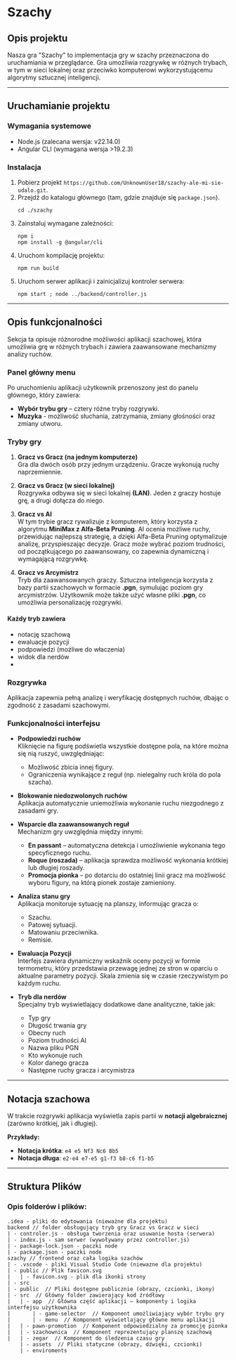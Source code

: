 
# Szachy 

## Opis projektu
Nasza gra "Szachy" to implementacja gry w szachy przeznaczona do uruchamiania w przeglądarce. Gra umożliwia rozgrywkę w różnych trybach, w tym w sieci lokalnej oraz przeciwko komputerowi wykorzystującemu algorytmy sztucznej inteligencji.

---

## Uruchamianie projektu

### Wymagania systemowe
- Node.js (zalecana wersja: v22.14.0)
- Angular CLI (wymagana wersja >19.2.3)

### Instalacja
1. Pobierz projekt `https://github.com/UnknownUser18/szachy-ale-mi-sie-udalo.git`.
2. Przejdź do katalogu głównego (tam, gdzie znajduje się `package.json`).
	```
	cd ./szachy
	```
3. Zainstaluj wymagane zależności:
    ```
    npm i
    npm install -g @angular/cli
    ```
4. Uruchom kompilację projektu:
    ```
    npm run build
    ```
5. Uruchom serwer aplikacji i zainicjalizuj kontroler serwera:
    ```
    npm start ; node ../backend/controller.js
    ```
---
## Opis funkcjonalności

Sekcja ta opisuje różnorodne możliwości aplikacji szachowej, która umożliwia grę w różnych trybach i zawiera zaawansowane mechanizmy analizy ruchów.

### Panel główny menu
Po uruchomieniu aplikacji użytkownik przenoszony jest do panelu głównego, który zawiera:
- **Wybór trybu gry** – cztery różne tryby rozgrywki.
- **Muzyka** - możliwość słuchania, zatrzymania, zmiany głośności oraz zmiany utworu.

### Tryby gry

1. **Gracz vs Gracz (na jednym komputerze)**  
   Gra dla dwóch osób przy jednym urządzeniu. Gracze wykonują ruchy naprzemiennie.

2. **Gracz vs Gracz (w sieci lokalnej)**  
   Rozgrywka odbywa się w sieci lokalnej **(LAN)**. Jeden z graczy hostuje grę, a drugi dołącza do niego.

3. **Gracz vs AI**  
   W tym trybie gracz rywalizuje z komputerem, który korzysta z algorytmu **MiniMax z Alfa-Beta Pruning**. AI ocenia możliwe ruchy, przewidując najlepszą strategię, a dzięki Alfa-Beta Pruning optymalizuje analizę, przyspieszając decyzje. Gracz może wybrać poziom trudności, od początkującego po zaawansowany, co zapewnia dynamiczną i wymagającą rozgrywkę.

4. **Gracz vs Arcymistrz**  
   Tryb dla zaawansowanych graczy. Sztuczna inteligencja korzysta z bazy partii szachowych w formacie **.pgn**, symulując poziom gry arcymistrzów. Użytkownik może także użyć własne pliki **.pgn**, co umożliwia personalizację rozgrywki.
  #### Każdy tryb zawiera
  
  - notację szachową
  - ewaluacje pozycji
  - podpowiedzi (możliwe do właczenia)
  - widok dla nerdów
  - 
### Rozgrywka


Aplikacja zapewnia pełną analizę i weryfikację dostępnych ruchów, dbając o zgodność z zasadami szachowymi.

### Funkcjonalności interfejsu

- **Podpowiedzi ruchów**  
  Kliknięcie na figurę podświetla wszystkie dostępne pola, na które można się nią ruszyć, uwzględniając:
  - Możliwość zbicia innej figury.
  - Ograniczenia wynikające z reguł (np. nielegalny ruch króla do pola szacha).

- **Blokowanie niedozwolonych ruchów**  
  Aplikacja automatycznie uniemożliwia wykonanie ruchu niezgodnego z zasadami gry.

- **Wsparcie dla zaawansowanych reguł**  
  Mechanizm gry uwzględnia między innymi:
  - **En passant** – automatyczna detekcja i umożliwienie wykonania tego specyficznego ruchu.
  - **Roque (roszada)** – aplikacja sprawdza możliwość wykonania krótkiej lub długiej roszady.
  - **Promocja pionka** – po dotarciu do ostatniej linii gracz ma możliwość wyboru figury, na którą pionek zostaje zamieniony.

- **Analiza stanu gry**  
  Aplikacja monitoruje sytuację na planszy, informując gracza o:
  - Szachu.
  - Patowej sytuacji.
  - Matowaniu przeciwnika.
  - Remisie.

- **Ewaluacja Pozycji**  
  Interfejs zawiera dynamiczny wskaźnik oceny pozycji w formie termometru, który przedstawia przewagę jednej ze stron w oparciu o aktualne parametry pozycji. 
  Skala zmienia się w czasie rzeczywistym po każdym ruchu.
 
- **Tryb dla nerdów**  
 Specjalny tryb wyświetlający dodatkowe dane analityczne, takie jak:	
	- Typ gry  
	- Długość trwania gry  
	- Obecny ruch  
	- Poziom trudności AI  
	- Nazwa pliku PGN  
	- Kto wykonuje ruch  
	- Kolor danego gracza  
	- Następne ruchy gracza i arcymistrza  
  
---

## Notacja szachowa

W trakcie rozgrywki aplikacja wyświetla zapis partii w **notacji algebraicznej** (zarówno krótkiej, jak i długiej).  

**Przykłady:**
- **Notacja krótka**: `e4 e5 Nf3 Nc6 Bb5`
- **Notacja długa**: `e2-e4 e7-e5 g1-f3 b8-c6 f1-b5`

---

## Struktura Plików


### Opis folderów i plików:

```
.idea - pliki do edytowania (nieważne dla projektu)
backend // folder obsługujący tryb gry Gracz vs Gracz w sieci
| - controler.js - obsługa tworzenia oraz usuwanie hosta (serwera)
| - index.js - sam serwer (wywoływany przez controller.js) 
| - package-lock.json - paczki node
| - package.json - paczki node
szachy // frontend oraz cała logika szachów
| - .vscode - pliki Visual Studio Code (niewazne dla projektu)
| - public // Plik favicon.svg
|   | - favicon.svg - plik dla ikonki strony
| - src
| - public  // Pliki dostępne publicznie (obrazy, czcionki, ikony)
| - src  // Główny folder zawierający kod źródłowy
|   | - app  // Główna część aplikacji – komponenty i logika interfejsu użytkownika
|   	| - game-selector  // Komponent umożliwiający wybór trybu gry
|   	| - menu  // Komponent wyświetlający główne menu aplikacji
|	| - pawn-promotion  // Komponent odpowiedzialny za promocję pionka
|	| - szachownica  // Komponent reprezentujący planszę szachową
|	| - zegar  // Komponent do śledzenia czasu gry
    | - assets  // Pliki statyczne (obrazy, dźwięki, czcionki)
    | - enviroments
```
